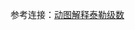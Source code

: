 

参考连接：[动图解释泰勒级数](http://mp.weixin.qq.com/s?__biz=MzIwNTc4NTEwOQ==&mid=2247484780&idx=2&sn=5485b20fd797ee98b37b37f7ee09fd8a&chksm=972ad416a05d5d008011d49e836f15ea62b8e41882391aa40095014e1bfd66a5abfdf4a8890e&mpshare=1&scene=23&srcid=031620xrvcYYUlWy8FqzPuZo#rd)